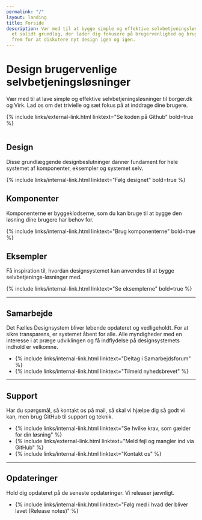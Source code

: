 ```yaml
---
permalink: "/"
layout: landing
title: Forside
description: Vær med til at bygge simple og effektive selvbetjeningsløsninger fra
  et solidt grundlag, der lader dig fokusere på brugervenlighed og brugerinddragelse
  frem for at diskutere nyt design igen og igen.
---
```


<div class="bg-alternative py-9">
    <div class="container">
        <div class="row">
            <div class="col-12 col-lg-7">
                <h1>Design brugervenlige selvbetjeningsløsninger</h1>
                <p class="font-lead">
                    Vær med til at lave simple og effektive selvbetjeningsløsninger til borger.dk og Virk. Lad os om det trivielle og sæt fokus på at inddrage dine brugere.
                </p>
                <p>{% include links/external-link.html linktext="Se koden på Github" bold=true %}</p>
            </div>
            <div class="col-12 col-lg-5 align-text-center">
                <img id="designsystem-illustration" src="{{ site.baseurl }}/assets/img/descriptionimages/Forside_illu_virk.svg" alt="" class="d-none d-lg-inline-block">
            </div>
        </div>
    </div>
</div>

<div class="container">
    <div class="row py-9">
        <div class="col-12 col-lg-4">
            <h2 class="mt-0">Design</h2>
            <p>Disse grundlæggende designbeslutninger danner fundament for hele systemet af komponenter, eksempler og systemet selv.</p>
            <p>{% include links/internal-link.html linktext="Følg designet" bold=true %}</p>
        </div>
        <div class="col-12 col-lg-4">
            <h2 class="mt-0">Komponenter</h2>
            <p>Komponenterne er byggeklodserne, som du kan bruge til at bygge den løsning dine brugere har behov for.</p>
            <p>{% include links/internal-link.html linktext="Brug komponenterne" bold=true %}</p>
        </div>
        <div class="col-12 col-lg-4">
            <h2 class="mt-0">Eksempler</h2>
            <p>Få inspiration til, hvordan designsystemet kan anvendes til at bygge selvbetjenings-løsninger med.</p>
            <p>{% include links/internal-link.html linktext="Se eksemplerne" bold=true %}</p>
        </div>
    </div>
    <hr>
    <div class="py-9">
        <h2 class="mt-0">Samarbejde</h2>
        <p>Det Fælles Designsystem bliver løbende opdateret og vedligeholdt. For at sikre transparens, er systemet åbent for alle. Alle myndigheder med en interesse i at præge udviklingen og få indflydelse på designsystemets indhold er velkomne. </p>
        <ul class="nobullet-list">
            <li>{% include links/internal-link.html linktext="Deltag i Samarbejdsforum" %}</li>
            <li>{% include links/internal-link.html linktext="Tilmeld nyhedsbrevet" %}</li>
        </ul>
    </div>
    <hr>
    <div class="py-9">
        <h2 class="mt-0">Support</h2>
        <p>Har du spørgsmål, så kontakt os på mail, så skal vi hjælpe dig så godt vi kan, men brug GitHub til support og teknik.</p>
        <ul class="nobullet-list">
            <li>{% include links/internal-link.html linktext="Se hvilke krav, som gælder for din løsning" %}</li>
            <li>{% include links/external-link.html linktext="Meld fejl og mangler ind via GitHub" %}</li>
            <li>{% include links/internal-link.html linktext="Kontakt os" %}</li>
        </ul>
    </div>
    <hr>
    <div class="pt-9">
        <h2 class="mt-0">Opdateringer</h2>
        <p>Hold dig opdateret på de seneste opdateringer. Vi releaser jævnligt.</p>
        <ul class="nobullet-list">
            <li>{% include links/internal-link.html linktext="Følg med i hvad der bliver lavet (Release notes)" %}</li>
        </ul>
    </div> 
</div>
